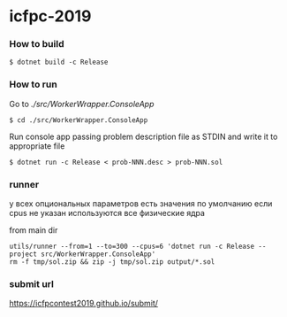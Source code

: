 # icfpc-2019

### How to build

```
$ dotnet build -c Release
```

### How to run

Go to _./src/WorkerWrapper.ConsoleApp_

```
$ cd ./src/WorkerWrapper.ConsoleApp
```

Run console app passing problem description file as STDIN and write it to appropriate file

```
$ dotnet run -c Release < prob-NNN.desc > prob-NNN.sol
```



### runner
у всех опциональных параметров есть значения по умолчанию
если cpus не указан используются все физические ядра

from main dir
```
utils/runner --from=1 --to=300 --cpus=6 'dotnet run -c Release --project src/WorkerWrapper.ConsoleApp'
rm -f tmp/sol.zip && zip -j tmp/sol.zip output/*.sol
```

### submit url
https://icfpcontest2019.github.io/submit/
